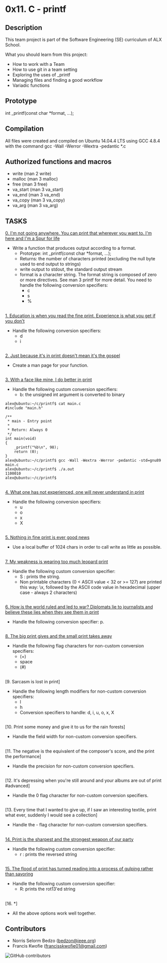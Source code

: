 # 0x11. C - printf

## Description

This team project is part of the Software Engineering (SE) curriculum of ALX School.

What you should learn from this project:

- How to work with a Team
- How to use git in a team setting
- Exploring the uses of _printf
- Managing files and finding a good workflow
- Variadic functions

## Prototype
int _printf(const char *format, ...);

## Compilation
All files were created and compiled on Ubuntu 14.04.4 LTS using GCC 4.8.4 with the command gcc -Wall -Werror -Wextra -pedantic *.c

## Authorized functions and macros
- write (man 2 write)
- malloc (man 3 malloc)
- free (man 3 free)
- va_start (man 3 va_start)
- va_end (man 3 va_end)
- va_copy (man 3 va_copy)
- va_arg (man 3 va_arg)

## TASKS

[0. I'm not going anywhere. You can print that wherever you want to. I'm here and I'm a Spur for life](./_printf.c)
- Write a function that produces output according to a format.
   - Prototype: int _printf(const char *format, ...);
   - Returns: the number of characters printed (excluding the null byte used to end output to strings)
   - write output to stdout, the standard output stream
   - format is a character string. The format string is composed of zero or more directives. See man 3 printf for more detail. You need to handle the following conversion specifiers:
      - c
      - s
      - %
##

[1. Education is when you read the fine print. Experience is what you get if you don't](./print_nums.c)
- Handle the following conversion specifiers:
   - d
   - i

##

[2. Just because it's in print doesn't mean it's the gospel](./man_3_printf)
- Create a man page for your function.

##

[3. With a face like mine, I do better in print](./print_bases.c)
- Handle the following custom conversion specifiers:
   - b: the unsigned int argument is converted to binary
   
```C:
alex@ubuntu:~/c/printf$ cat main.c
#include "main.h"

/**
 * main - Entry point
 *
 * Return: Always 0
 */
int main(void)
{
    _printf("%b\n", 98);
    return (0);
}
alex@ubuntu:~/c/printf$ gcc -Wall -Wextra -Werror -pedantic -std=gnu89 main.c
alex@ubuntu:~/c/printf$ ./a.out
1100010
alex@ubuntu:~/c/printf$

```

##

[4. What one has not experienced, one will never understand in print](./print_bases.c)
- Handle the following conversion specifiers:
   - u
   - o
   - x
   - X

##

[5. Nothing in fine print is ever good news](./write_funcs.c)
- Use a local buffer of 1024 chars in order to call write as little as possible.

##

[7. My weakness is wearing too much leopard print](./print_custom.c)
- Handle the following custom conversion specifier:
   - S : prints the string.
   - Non printable characters (0 < ASCII value < 32 or >= 127) are printed this way: \x, followed by the ASCII code value in hexadecimal (upper case - always 2 characters)

##

[6. How is the world ruled and led to war? Diplomats lie to journalists and believe these lies when they see them in print](./print_address.c)
- Handle the following conversion specifier: p.

##

[8. The big print gives and the small print takes away](./get_flag.c)
- Handle the following flag characters for non-custom conversion specifiers:
   - (+)
   - space
   - (#)

##

[9. Sarcasm is lost in print]
- Handle the following length modifiers for non-custom conversion specifiers:
   - l
   - h
   - Conversion specifiers to handle: d, i, u, o, x, X

##

[10. Print some money and give it to us for the rain forests]
- Handle the field width for non-custom conversion specifiers.

##

[11. The negative is the equivalent of the composer's score, and the print the performance]
- Handle the precision for non-custom conversion specifiers.

##

[12. It's depressing when you're still around and your albums are out of print
#advanced]
- Handle the 0 flag character for non-custom conversion specifiers.

##

[13. Every time that I wanted to give up, if I saw an interesting textile, print what ever, suddenly I would see a collection]
- Handle the - flag character for non-custom conversion specifiers.

##

[14. Print is the sharpest and the strongest weapon of our party](./print_custom.c)
- Handle the following custom conversion specifier:
   - r : prints the reversed string

##

[15. The flood of print has turned reading into a process of gulping rather than savoring](./print_custom.c)
- Handle the following custom conversion specifier:
   - R: prints the rot13'ed string

##

[16. *]
- All the above options work well together.





## Contributors

- Norris Selorm Bedzo (bedzon@ieee.org)
- Francis Kwofie (francisskwofie01@gmail.com)


![GitHub contributors](https://img.shields.io/github/contributors/bedzon94/printf)

